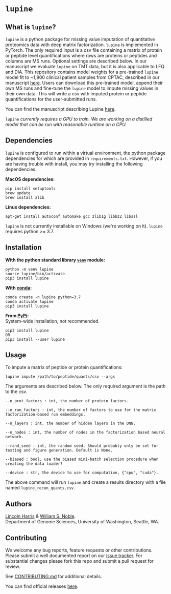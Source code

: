 `lupine`
================================

What is `lupine`?
-------------------------------------

`lupine` is a python package for missing value imputation of quantitative proteomics data with deep matrix factorization. `lupine` is implemented in PyTorch. The only required input is a csv file containing a matrix of protein or peptide level quantifications where rows are proteins or peptides and columns are MS runs. Optional settings are described below. In our manuscript we evaluate `lupine` on TMT data, but it is also applicable to LFQ and DIA. This repository contains model weights for a pre-trained `lupine` model fit to ~1,900 clinical patient samples from CPTAC, described in our manuscript [here](https://pubs.acs.org/doi/10.1021/acs.jproteome.3c00205). Users can download this pre-trained model, append their own MS runs and fine-tune the `lupine` model to impute missing values in their own data. This will write a csv with imputed protein or peptide quantifications for the user-submitted runs. 

You can find the manuscript describing Lupine [here](https://www.biorxiv.org/content/10.1101/2024.08.26.609780v2). 

`lupine` _currently requires a GPU to train. We are working on a distilled model that can be run with reasonable runtime on a CPU._

Dependencies
------------
`lupine` is configured to run within a virtual environment, the python package dependencies for which are provided in `requirements.txt`. However, if you are having trouble with install, you may try installing the following dependencies. 

**MacOS dependencies:**
```
pip install setuptools
brew update
brew install zlib
```

**Linux dependencies:**
```
apt-get install autoconf automake gcc zlib1g libbz2 libssl
```
`lupine` is not currently installable on Windows (we're working on it). `lupine` requires python >= 3.7. 

Installation
------------
**With the python standard library [`venv`](https://docs.python.org/3/library/venv.html) module:**
```
python -m venv lupine
source lupine/bin/activate
pip3 install lupine
```

**With [conda](https://anaconda.org/anaconda/conda):**
```
conda create -n lupine python=3.7
conda activate lupine
pip3 install lupine
```

**From [PyPi](https://pypi.org/):**   
System-wide installation, not recommended. 
```
pip3 install lupine
OR
pip3 install --user lupine
```

Usage
-----
To impute a matrix of peptide or protein quantifications:
```
lupine impute /path/to/peptide/quants/csv --args
```
The arguments are described below. The only required argument is the path to the csv. 

```
--n_prot_factors : int, the number of protein factors.          

--n_run_factors : int, the number of factors to use for the matrix factorization-based run embeddings.  

--n_layers : int, the number of hidden layers in the DNN.        

--n_nodes : int, the number of nodes in the factorization based neural network.       

--rand_seed : int, the random seed. Should probably only be set for testing and figure generation. Default is None.
     
--biased : bool, use the biased mini-batch selection procedure when creating the data loader?      

--device : str, the device to use for computation, {"cpu", "cuda"}.    
```
The above command will run `lupine` and create a results directory with a file named `lupine_recon_quants.csv`. 

Authors
--------
[Lincoln Harris](https://github.com/lincoln-harris) & [William S. Noble](https://noble.gs.washington.edu/).     
Department of Genome Sciences, University of Washington, Seattle, WA.

Contributing
------------
We welcome any bug reports, feature requests or other contributions. Please submit a well documented report on our [issue tracker](https://github.com/Noble-Lab/lupine/issues). For substantial changes please fork this repo and submit a pull request for review.

See [CONTRIBUTING.md](https://github.com/Noble-Lab/lupine/blob/main/CONTRIBUTING.md) for additional details.

You can find official releases [here](https://github.com/Noble-Lab/lupine/releases).
